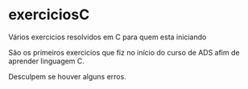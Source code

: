 # exerciciosC
Vários exercicios resolvidos em C para quem esta iniciando

São os primeiros exercicios que fiz no início do curso de ADS afim de aprender linguagem C. 

Desculpem se houver alguns erros. 
